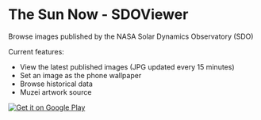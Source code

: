 # The Sun Now - SDOViewer
Browse images published by the NASA Solar Dynamics Observatory (SDO)

Current features:
- View the latest published images (JPG updated every 15 minutes)
- Set an image as the phone wallpaper
- Browse historical data
- Muzei artwork source

<a href='https://play.google.com/store/apps/details?id=eu.flatworld.android.sdoviewer&pcampaignid=pcampaignidMKT-Other-global-all-co-prtnr-py-PartBadge-Mar2515-1'><img alt='Get it on Google Play' src='https://play.google.com/intl/en_us/badges/static/images/badges/en_badge_web_generic.png'/></a>
